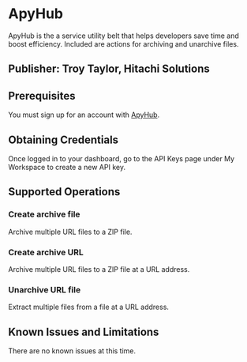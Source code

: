 # ApyHub
ApyHub is the a service utility belt that helps developers save time and boost efficiency. Included are actions for archiving and unarchive files.

## Publisher: Troy Taylor, Hitachi Solutions

## Prerequisites
You must sign up for an account with [ApyHub](https://apyhub.com/auth/signup).

## Obtaining Credentials
Once logged in to your dashboard, go to the API Keys page under My Workspace to create a new API key.

## Supported Operations
### Create archive file
Archive multiple URL files to a ZIP file.
### Create archive URL
Archive multiple URL files to a ZIP file at a URL address.
### Unarchive URL file
Extract multiple files from a file at a URL address.

## Known Issues and Limitations
There are no known issues at this time.
